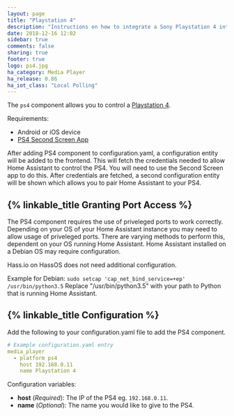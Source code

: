 ```yaml
---
layout: page
title: "Playstation 4"
description: "Instructions on how to integrate a Sony Playstation 4 into Home Assistant."
date: 2018-12-16 12:02
sidebar: true
comments: false
sharing: true
footer: true
logo: ps4.jpg
ha_category: Media Player
ha_release: 0.86
ha_iot_class: "Local Polling"
---
```


The `ps4` component allows you to control a
[Playstation 4](httpswww.playstation.com/en-us/explore/ps4/).

Requirements:
- Android or iOS device
- [PS4 Second Screen App](https://play.google.com/store/apps/details?id=com.playstation.mobile2ndscreen&hl=en_US) 

After adding PS4 component to configuration.yaml, a configuration entity will be added to the frontend. This will fetch the credentials needed to allow Home Assistant to control the PS4.
You will need to use the Second Screen app to do this.
After credentials are fetched, a second configuration entity will be shown which allows you to pair Home Assistant to your PS4. 

## {% linkable_title Granting Port Access %}

The PS4 component requires the use of priveleged ports to work correctly. Depending on your OS of your Home Assistant instance you may need to allow usage of priveleged ports.
There are varying methods to perform this, dependent on your OS running Home Assistant.
Home Assistant installed on a Debian OS may require configuration.

Hass.io on HassOS does not need additional configuration.

Example for Debian:
`sudo setcap 'cap_net_bind_service=+ep' /usr/bin/python3.5`
Replace "/usr/bin/python3.5" with your path to Python that is running Home Assistant.


## {% linkable_title Configuration %}

Add the following to your configuration.yaml file to add the PS4 component.

```yaml
# Example configuration.yaml entry
media_player
  - platform ps4
    host 192.168.0.11
    name Playstation 4
```
Configuration variables:

- **host** (*Required*): The IP of the PS4 eg. `192.168.0.11`.
- **name** (*Optional*): The name you would like to give to the PS4.
